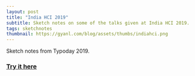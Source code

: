 ```yaml
---
layout: post
title: "India HCI 2019"
subtitle: Sketch notes on some of the talks given at India HCI 2019.
tags: sketchnotes
thumbnail: https://gyanl.com/blog/assets/thumbs/indiahci.png
---
```


Sketch notes from Typoday 2019.

### [Try it here](https://gyanl.com/indiahci19/)

